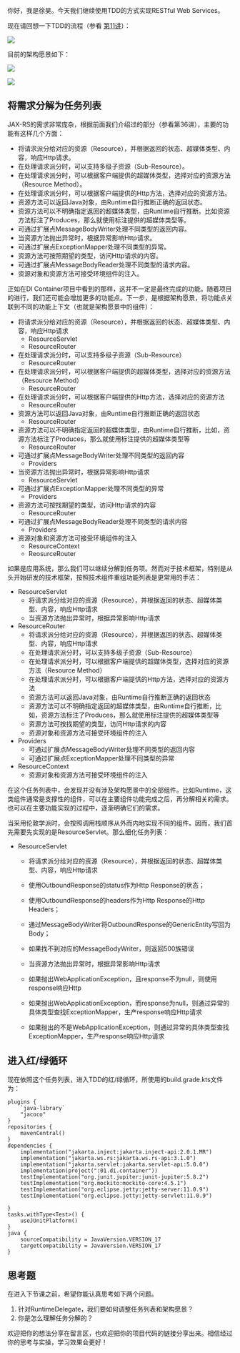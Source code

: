 你好，我是徐昊。今天我们继续使用TDD的方式实现RESTful Web Services。

现在请回想一下TDD的流程（参看 [第11讲](https://time.geekbang.org/column/article/496703)）：

![](https://static001.geekbang.org/resource/image/d0/3a/d0f2ee19dba1881d14013930de7c173a.jpg?wh=8000x4500)

目前的架构愿景如下：

![](https://static001.geekbang.org/resource/image/b8/c4/b889c031c6dff9254522928cc50856c4.jpg?wh=2284x1315)

![](https://static001.geekbang.org/resource/image/cc/97/cc54561589ff2ab51df4150fed195997.jpg?wh=8000x4500)

## 将需求分解为任务列表

JAX-RS的需求非常庞杂，根据前面我们介绍过的部分（参看第36讲），主要的功能有这样几个方面：

- 将请求派分给对应的资源（Resource），并根据返回的状态、超媒体类型、内容，响应Http请求。
- 在处理请求派分时，可以支持多级子资源（Sub-Resource）。
- 在处理请求派分时，可以根据客户端提供的超媒体类型，选择对应的资源方法（Resource Method）。
- 在处理请求派分时，可以根据客户端提供的Http方法，选择对应的资源方法。
- 资源方法可以返回Java对象，由Runtime自行推断正确的返回状态。
- 资源方法可以不明确指定返回的超媒体类型，由Runtime自行推断。比如资源方法标注了Produces，那么就使用标注提供的超媒体类型等。
- 可通过扩展点MessageBodyWriter处理不同类型的返回内容。
- 当资源方法抛出异常时，根据异常影响Http请求。
- 可通过扩展点ExceptionMapper处理不同类型的异常。
- 资源方法可按照期望的类型，访问Http请求的内容。
- 可通过扩展点MessageBodyReader处理不同类型的请求内容。
- 资源对象和资源方法可接受环境组件的注入。

正如在DI Container项目中看到的那样，这并不一定是最终完成的功能。随着项目的进行，我们还可能会增加更多的功能点。下一步，是根据架构愿景，将功能点关联到不同的功能上下文（也就是架构愿景中的组件）：

- 将请求派分给对应的资源（Resource），并根据返回的状态、超媒体类型、内容，响应Http请求
  - ResourceServlet
  - ResourceRouter
- 在处理请求派分时，可以支持多级子资源（Sub-Resource）
  - ResourceRouter
- 在处理请求派分时，可以根据客户端提供的超媒体类型，选择对应的资源方法（Resource Method）
  - ResourceRouter
- 在处理请求派分时，可以根据客户端提供的Http方法，选择对应的资源方法
  - ResourceRouter
- 资源方法可以返回Java对象，由Runtime自行推断正确的返回状态
  - ResourceRouter
- 资源方法可以不明确指定返回的超媒体类型，由Runtime自行推断，比如，资源方法标注了Produces，那么就使用标注提供的超媒体类型等
  - ResourceRouter
- 可通过扩展点MessageBodyWriter处理不同类型的返回内容
  - Providers
- 当资源方法抛出异常时，根据异常影响Http请求
  - ResourceServlet
- 可通过扩展点ExceptionMapper处理不同类型的异常
  - Providers
- 资源方法可按找期望的类型，访问Http请求的内容
  - ResourceRouter
- 可通过扩展点MessageBodyReader处理不同类型的请求内容
  - Providers
- 资源对象和资源方法可接受环境组件的注入
  - ResourceContext
  - ReosurceRouter

如果是应用系统，那么我们可以继续分解到任务项。然而对于技术框架，特别是从头开始研发的技术框架，按照技术组件重组功能列表是更常用的手法：

- ResourceServlet
  - 将请求派分给对应的资源（Resource），并根据返回的状态、超媒体类型、内容，响应Http请求
  - 当资源方法抛出异常时，根据异常影响Http请求
- ResourceRouter
  - 将请求派分给对应的资源（Resource），并根据返回的状态、超媒体类型、内容，响应Http请求
  - 在处理请求派分时，可以支持多级子资源（Sub-Resource）
  - 在处理请求派分时，可以根据客户端提供的超媒体类型，选择对应的资源方法（Resource Method）
  - 在处理请求派分时，可以根据客户端提供的Http方法，选择对应的资源方法
  - 资源方法可以返回Java对象，由Runtime自行推断正确的返回状态
  - 资源方法可以不明确指定返回的超媒体类型，由Runtime自行推断，比如，资源方法标注了Produces，那么就使用标注提供的超媒体类型等
  - 资源方法可按找期望的类型，访问Http请求的内容
  - 资源对象和资源方法可接受环境组件的注入
- Providers
  - 可通过扩展点MessageBodyWriter处理不同类型的返回内容
  - 可通过扩展点ExceptionMapper处理不同类型的异常
- ResourceContext
  - 资源对象和资源方法可接受环境组件的注入

在这个任务列表中，会发现并没有涉及架构愿景中的全部组件。比如Runtime，这类组件通常是支撑性的组件，可以在主要组件功能完成之后，再分解相关的需求。也可以在主要功能实现的过程中，逐渐明确它们的需求。

当采用伦敦学派时，会按照调用栈顺序从外而内地实现不同的组件。因而，我们首先需要先实现的是ResourceServlet。那么细化任务列表：

- ResourceServlet
  - 将请求派分给对应的资源（Resource），并根据返回的状态、超媒体类型、内容，响应Http请求

  - 使用OutboundResponse的status作为Http Response的状态；

  - 使用OutboundResponse的headers作为Http Response的Http Headers；

  - 通过MessageBodyWriter将OutboundResponse的GenericEntity写回为Body；

  - 如果找不到对应的MessageBodyWriter，则返回500族错误

  - 当资源方法抛出异常时，根据异常影响Http请求

  - 如果抛出WebApplicationException，且response不为null，则使用response响应Http

  - 如果抛出WebApplicationException，而response为null，则通过异常的具体类型查找ExceptionMapper，生产response响应Http请求

  - 如果抛出的不是WebApplicationException，则通过异常的具体类型查找ExceptionMapper，生产response响应Http请求

## 进入红/绿循环

现在依照这个任务列表，进入TDD的红/绿循环，所使用的build.grade.kts文件为：

```
plugins {
    `java-library`
    "jacoco"
}
repositories {
    mavenCentral()
}
dependencies {
    implementation("jakarta.inject:jakarta.inject-api:2.0.1.MR")
    implementation("jakarta.ws.rs:jakarta.ws.rs-api:3.1.0")
    implementation("jakarta.servlet:jakarta.servlet-api:5.0.0")
    implementation(project(":01.di.container"))
    testImplementation("org.junit.jupiter:junit-jupiter:5.8.2")
    testImplementation("org.mockito:mockito-core:4.5.1")
    testImplementation("org.eclipse.jetty:jetty-server:11.0.9")
    testImplementation("org.eclipse.jetty:jetty-servlet:11.0.9")

}
tasks.withType<Test>() {
    useJUnitPlatform()
}
java {
    sourceCompatibility = JavaVersion.VERSION_17
    targetCompatibility = JavaVersion.VERSION_17
}

```

## 思考题

在进入下节课之前，希望你能认真思考如下两个问题。

1. 针对RuntimeDelegate，我们要如何调整任务列表和架构愿景？
2. 你是怎么理解任务分解的？

欢迎把你的想法分享在留言区，也欢迎把你的项目代码的链接分享出来。相信经过你的思考与实操，学习效果会更好！